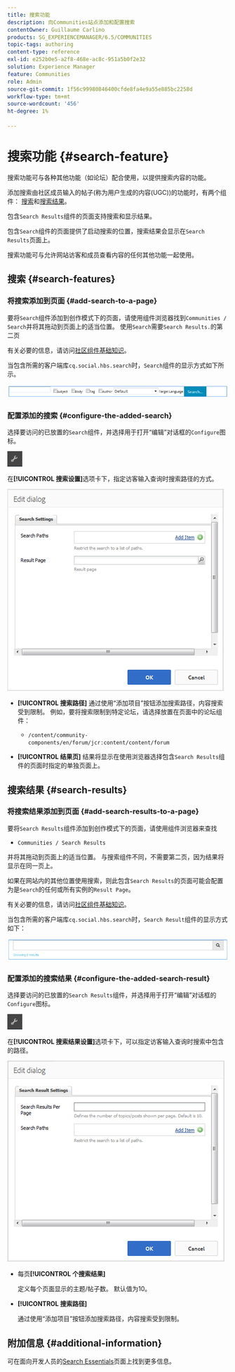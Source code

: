 ```yaml
---
title: 搜索功能
description: 向Communities站点添加和配置搜索
contentOwner: Guillaume Carlino
products: SG_EXPERIENCEMANAGER/6.5/COMMUNITIES
topic-tags: authoring
content-type: reference
exl-id: e252b0e5-a2f8-468e-ac8c-951a5b0f2e32
solution: Experience Manager
feature: Communities
role: Admin
source-git-commit: 1f56c99980846400cfde8fa4e9a55e885bc2258d
workflow-type: tm+mt
source-wordcount: '456'
ht-degree: 1%

---
```


# 搜索功能 {#search-feature}

搜索功能可与各种其他功能（如论坛）配合使用，以提供搜索内容的功能。

添加搜索由社区成员输入的帖子(称为用户生成的内容(UGC))的功能时，有两个组件： [搜索](#search)和[搜索结果](#search-results)。

包含`Search Results`组件的页面支持搜索和显示结果。

包含`Search`组件的页面提供了启动搜索的位置，搜索结果会显示在`Search Results`页面上。

搜索功能可与允许网站访客和成员查看内容的任何其他功能一起使用。

## 搜索 {#search-features}

### 将搜索添加到页面 {#add-search-to-a-page}

要将`Search`组件添加到创作模式下的页面，请使用组件浏览器找到`Communities / Search`并将其拖动到页面上的适当位置。 使用`Search`需要`Search Results.`的第二页

有关必要的信息，请访问[社区组件基础知识](basics.md)。

当包含所需的客户端库`cq.social.hbs.search`时，`Search`组件的显示方式如下所示。

![添加搜索](assets/add-search.png)

### 配置添加的搜索 {#configure-the-added-search}

选择要访问的已放置的`Search`组件，并选择用于打开“编辑”对话框的`Configure`图标。

![配置](assets/configure-new.png)

在&#x200B;**[!UICONTROL 搜索设置]**&#x200B;选项卡下，指定访客输入查询时搜索路径的方式。

![搜索设置](assets/search-settings.png)

* **[!UICONTROL 搜索路径]**
通过使用“添加项目”按钮添加搜索路径，内容搜索受到限制。 例如，要将搜索限制到特定论坛，请选择放置在页面中的论坛组件：

   * `/content/community-components/en/forum/jcr:content/content/forum`

* **[!UICONTROL 结果页]**
结果将显示在使用浏览器选择包含`Search Results`组件的页面时指定的单独页面上。

## 搜索结果 {#search-results}

### 将搜索结果添加到页面 {#add-search-results-to-a-page}

要将`Search Results`组件添加到创作模式下的页面，请使用组件浏览器来查找

* `Communities / Search Results`

并将其拖动到页面上的适当位置。 与搜索组件不同，不需要第二页，因为结果将显示在同一页上。

如果在网站内的其他位置使用搜索，则此包含`Search Results`的页面可能会配置为是`Search`的任何或所有实例的`Result Page`。

有关必要的信息，请访问[社区组件基础知识](basics.md)。

当包含所需的客户端库`cq.social.hbs.search`时，`Search Result`组件的显示方式如下：

![搜索结果](assets/search-result1.png)

### 配置添加的搜索结果 {#configure-the-added-search-result}

选择要访问的已放置的`Search Results`组件，并选择用于打开“编辑”对话框的`Configure`图标。

![配置](assets/configure-new.png)

在&#x200B;**[!UICONTROL 搜索结果设置]**&#x200B;选项卡下，可以指定访客输入查询时搜索中包含的路径。

![搜索结果设置](assets/search-result-settings.png)

* 每页&#x200B;**[!UICONTROL 个搜索结果]**

  定义每个页面显示的主题/帖子数。 默认值为10。

* **[!UICONTROL 搜索路径]**

  通过使用“添加项目”按钮添加搜索路径，内容搜索受到限制。

## 附加信息 {#additional-information}

可在面向开发人员的[Search Essentials](search-implementation.md)页面上找到更多信息。

